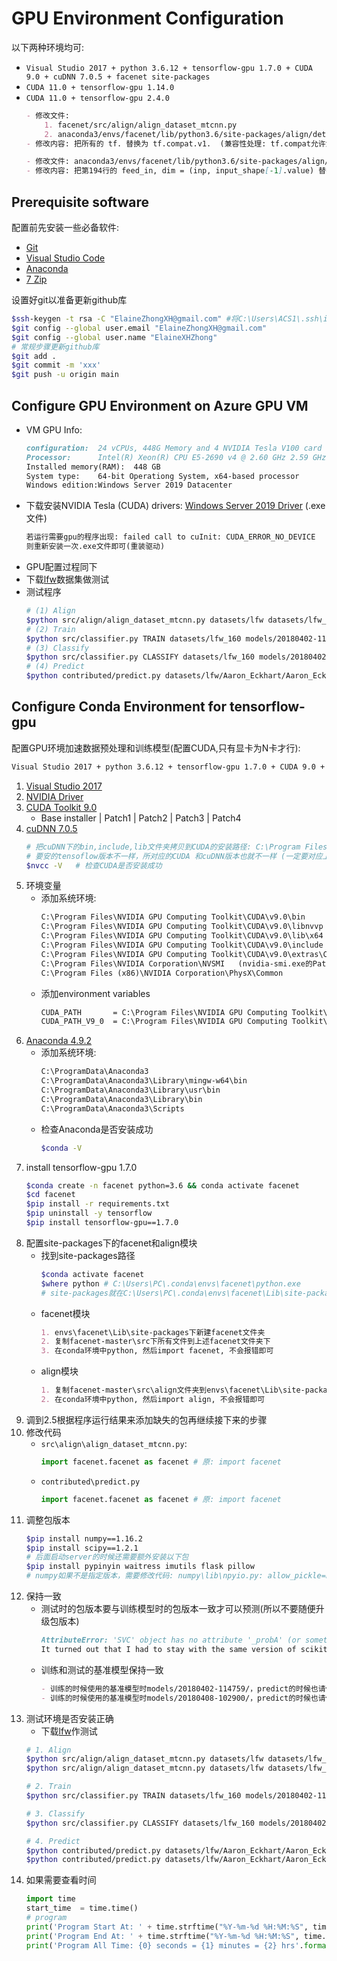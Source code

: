 # GPU Environment Configuration

以下两种环境均可:
- `Visual Studio 2017 + python 3.6.12 + tensorflow-gpu 1.7.0 + CUDA 9.0 + cuDNN 7.0.5 + facenet site-packages`
- `CUDA 11.0 + tensorflow-gpu 1.14.0`
- `CUDA 11.0 + tensorflow-gpu 2.4.0`
    ```markdown
    - 修改文件:
        1. facenet/src/align/align_dataset_mtcnn.py
        2. anaconda3/envs/facenet/lib/python3.6/site-packages/align/detect_face.py
    - 修改内容: 把所有的 tf. 替换为 tf.compat.v1.  (兼容性处理: tf.compat允许您编写在TensorFlow 1.x和2.x中均可使用的代码)

    - 修改文件: anaconda3/envs/facenet/lib/python3.6/site-packages/align/detect_face.py
    - 修改内容: 把第194行的 feed_in, dim = (inp, input_shape[-1].value) 替换为 feed_in, dim = (inp, input_shape[-1])
    ```

## Prerequisite software

配置前先安装一些必备软件:
- [Git](https://git-scm.com/downloads)
- [Visual Studio Code](https://code.visualstudio.com/)
- [Anaconda](https://www.anaconda.com/products/individual#Downloads)
- [7 Zip](https://www.7-zip.org/)

设置好git以准备更新github库
```bash
$ssh-keygen -t rsa -C "ElaineZhongXH@gmail.com" #将‪C:\Users\ACS1\.ssh\id_rsa.pub的内容复制到github的ssh key
$git config --global user.email "ElaineZhongXH@gmail.com"
$git config --global user.name "ElaineXHZhong"
# 常规步骤更新github库
$git add .
$git commit -m 'xxx'
$git push -u origin main
```

## Configure GPU Environment on Azure GPU VM

- VM GPU Info:
    ```markdown
    configuration:  24 vCPUs, 448G Memory and 4 NVIDIA Tesla V100 card
    Processor:      Intel(R) Xeon(R) CPU E5-2690 v4 @ 2.60 GHz 2.59 GHz (2 processors)
    Installed memory(RAM):  448 GB
    System type:    64-bit Operationg System, x64-based processor
    Windows edition:Windows Server 2019 Datacenter
    ```
- 下载安装NVIDIA Tesla (CUDA) drivers:  [Windows Server 2019 Driver](http://us.download.nvidia.com/tesla/451.82/451.82-tesla-desktop-winserver-2019-2016-international.exe) (.exe文件)
    ```markdown
    若运行需要gpu的程序出现: failed call to cuInit: CUDA_ERROR_NO_DEVICE
    则重新安装一次.exe文件即可(重装驱动)
    ```
- GPU配置过程同下
- 下载[lfw](http://vis-www.cs.umass.edu/lfw/lfw.tgz)数据集做测试
- 测试程序
    ```bash
    # (1) Align
    $python src/align/align_dataset_mtcnn.py datasets/lfw datasets/lfw_160 --image_size 160 --margin 32 
    # (2) Train
    $python src/classifier.py TRAIN datasets/lfw_160 models/20180402-114759/20180402-114759.pb models/lfw.pkl
    # (3) Classify
    $python src/classifier.py CLASSIFY datasets/lfw_160 models/20180402-114759/20180402-114759.pb models/lfw.pkl
    # (4) Predict
    $python contributed/predict.py datasets/lfw/Aaron_Eckhart/Aaron_Eckhart_0001.jpg models/20180402-114759 models/lfw.pk
    ```


## Configure Conda Environment for tensorflow-gpu

配置GPU环境加速数据预处理和训练模型(配置CUDA,只有显卡为N卡才行):
```markdown
Visual Studio 2017 + python 3.6.12 + tensorflow-gpu 1.7.0 + CUDA 9.0 + cuDNN 7.0.5 + facenet site-packages
```
1. [Visual Studio 2017](https://visualstudio.microsoft.com/zh-hans/vs/older-downloads/)
2. [NVIDIA Driver](https://www.nvidia.cn/Download/index.aspx?lang=cn)
3. [CUDA Toolkit 9.0](https://developer.nvidia.com/cuda-90-download-archive?target_os=Linux&target_arch=x86_64&target_distro=Ubuntu&target_version=1604&target_type=runfilelocal)  
    - Base installer | Patch1 | Patch2 | Patch3 | Patch4
4. [cuDNN 7.0.5](https://developer.nvidia.com/compute/machine-learning/cudnn/secure/v7.0.5/prod/9.0_20171129/cudnn-9.0-windows10-x64-v7)
    ```bash
    # 把cuDNN下的bin,include,lib文件夹拷贝到CUDA的安装路径: C:\Program Files\NVIDIA GPU Computing Toolkit\CUDA\v9.0
    # 要安的tensoflow版本不一样，所对应的CUDA 和cuDNN版本也就不一样 (一定要对应上，否则会报错)
    $nvcc -V   # 检查CUDA是否安装成功
    ```
5. 环境变量
    - 添加系统环境:
        ```markdown
        C:\Program Files\NVIDIA GPU Computing Toolkit\CUDA\v9.0\bin
        C:\Program Files\NVIDIA GPU Computing Toolkit\CUDA\v9.0\libnvvp
        C:\Program Files\NVIDIA GPU Computing Toolkit\CUDA\v9.0\lib\x64
        C:\Program Files\NVIDIA GPU Computing Toolkit\CUDA\v9.0\include
        C:\Program Files\NVIDIA GPU Computing Toolkit\CUDA\v9.0\extras\CUPTI\libx64
        C:\Program Files\NVIDIA Corporation\NVSMI   (nvidia-smi.exe的Path)
        C:\Program Files (x86)\NVIDIA Corporation\PhysX\Common
        ```
    - 添加environment variables
        ```markdown
        CUDA_PATH       = C:\Program Files\NVIDIA GPU Computing Toolkit\CUDA\v9.0
        CUDA_PATH_V9_0  = C:\Program Files\NVIDIA GPU Computing Toolkit\CUDA\v9.0
        ```
6. [Anaconda 4.9.2](https://www.anaconda.com/)
    - 添加系统环境:
        ```markdown
        C:\ProgramData\Anaconda3
        C:\ProgramData\Anaconda3\Library\mingw-w64\bin
        C:\ProgramData\Anaconda3\Library\usr\bin
        C:\ProgramData\Anaconda3\Library\bin
        C:\ProgramData\Anaconda3\Scripts
        ```
    - 检查Anaconda是否安装成功
        ```bash
        $conda -V
        ```
7. install tensorflow-gpu 1.7.0
    ```bash
    $conda create -n facenet python=3.6 && conda activate facenet
    $cd facenet
    $pip install -r requirements.txt
    $pip uninstall -y tensorflow
    $pip install tensorflow-gpu==1.7.0
    ```
8. 配置site-packages下的facenet和align模块
    - 找到site-packages路径
        ```bash
        $conda activate facenet
        $where python # C:\Users\PC\.conda\envs\facenet\python.exe
        # site-packages就在C:\Users\PC\.conda\envs\facenet\Lib\site-packages
        ```
    - facenet模块
        ```markdown
        1. envs\facenet\Lib\site-packages下新建facenet文件夹
        2. 复制facenet-master\src下所有文件到上述facenet文件夹下
        3. 在conda环境中python, 然后import facenet, 不会报错即可
        ```
    - align模块
        ```markdown
        1. 复制facenet-master\src\align文件夹到envs\facenet\Lib\site-packages下
        2. 在conda环境中python, 然后import align, 不会报错即可
        ```
9. 调到2.5根据程序运行结果来添加缺失的包再继续接下来的步骤
10. 修改代码
    - `src\align\align_dataset_mtcnn.py`:
        ```python
        import facenet.facenet as facenet # 原: import facenet
        ```
    - `contributed\predict.py`
        ```python
        import facenet.facenet as facenet # 原: import facenet
        ```
11. 调整包版本
    ```bash
    $pip install numpy==1.16.2
    $pip install scipy==1.2.1
    # 后面启动server的时候还需要额外安装以下包
    $pip install pypinyin waitress imutils flask pillow
    # numpy如果不是指定版本，需要修改代码: numpy\lib\npyio.py: allow_pickle=False -> allow_pickle=True
    ```
12. 保持一致
    - 测试时的包版本要与训练模型时的包版本一致才可以预测(所以不要随便升级包版本)
        ```markdown
        AttributeError: 'SVC' object has no attribute '_probA' (or something like that)
        It turned out that I had to stay with the same version of scikit that was used to train the models I currently have. Later versions of scikit don't work with the trained face models. If you want to upgrade scikit, you have to retrain you models with the new version of scikit.
        ```
    - 训练和测试的基准模型保持一致
        ```markdown
        - 训练的时候使用的基准模型时models/20180402-114759/，predict的时候也请使用此模型
        - 训练的时候使用的基准模型时models/20180408-102900/，predict的时候也请使用此模型
        ```
13. 测试环境是否安装正确
    - 下载[lfw](http://vis-www.cs.umass.edu/lfw/)作测试
    ```bash
    # 1. Align
    $python src/align/align_dataset_mtcnn.py datasets/lfw datasets/lfw_160 --image_size 160 --margin 32 # sufficient GPU memory
    $python src/align/align_dataset_mtcnn.py datasets/lfw datasets/lfw_160 --image_size 160 --margin 32 --gpu_memory_fraction 0.5 # insufficient GPU memory强劲

    # 2. Train
    $python src/classifier.py TRAIN datasets/lfw_160 models/20180402-114759/20180402-114759.pb models/lfw.pkl

    # 3. Classify
    $python src/classifier.py CLASSIFY datasets/lfw_160 models/20180402-114759/20180402-114759.pb models/lfw.pkl

    # 4. Predict
    $python contributed/predict.py datasets/lfw/Aaron_Eckhart/Aaron_Eckhart_0001.jpg models/20180402-114759 models/lfw.pkl # sufficient GPU memory
    $python contributed/predict.py datasets/lfw/Aaron_Eckhart/Aaron_Eckhart_0001.jpg models/20180402-114759 models/lfw.pkl --gpu_memory_fraction 0.5 # sufficient GPU memory
    ```
14. 如果需要查看时间
    ```python
    import time
    start_time  = time.time()
    # program
    print('Program Start At: ' + time.strftime("%Y-%m-%d %H:%M:%S", time.localtime()))
    print('Program End At: ' + time.strftime("%Y-%m-%d %H:%M:%S", time.localtime()))
    print('Program All Time: {0} seconds = {1} minutes = {2} hrs'.format((time.time() - start_time), (time.time() - start_time)/60, (time.time() - start_time)/3600))
    ```
